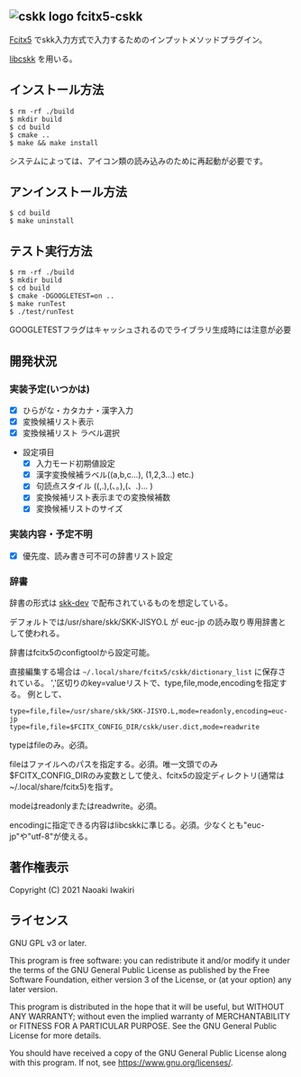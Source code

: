 ## ![cskk logo](https://raw.githubusercontent.com/naokiri/fcitx5-cskk/master/data/icon/48x48/apps/cskk.png) fcitx5-cskk 
[Fcitx5](https://github.com/fcitx/fcitx5) でskk入力方式で入力するためのインプットメソッドプラグイン。

[libcskk](https://github.com/naokiri/cskk) を用いる。

## インストール方法

    $ rm -rf ./build
    $ mkdir build
    $ cd build  
    $ cmake ..
    $ make && make install

システムによっては、アイコン類の読み込みのために再起動が必要です。

## アンインストール方法

    $ cd build
    $ make uninstall

## テスト実行方法

    $ rm -rf ./build 
    $ mkdir build
    $ cd build
    $ cmake -DGOOGLETEST=on ..
    $ make runTest 
    $ ./test/runTest

GOOGLETESTフラグはキャッシュされるのでライブラリ生成時には注意が必要

## 開発状況
### 実装予定(いつかは)
- [x] ひらがな・カタカナ・漢字入力
- [x] 変換候補リスト表示
- [x] 変換候補リスト ラベル選択
  
- 設定項目
    - [x] 入力モード初期値設定
    - [x] 漢字変換候補ラベル((a,b,c...), (1,2,3...) etc.)
    - [x] 句読点スタイル ((,.),(、。),(、.)... )
    - [x] 変換候補リスト表示までの変換候補数 
    - [x] 変換候補リストのサイズ
     
### 実装内容・予定不明
- [x] 優先度、読み書き可不可の辞書リスト設定


### 辞書
辞書の形式は [skk-dev](https://skk-dev.github.io/dict/) で配布されているものを想定している。

デフォルトでは/usr/share/skk/SKK-JISYO.L が euc-jp の読み取り専用辞書として使われる。

辞書はfcitx5のconfigtoolから設定可能。


直接編集する場合は `~/.local/share/fcitx5/cskk/dictionary_list` に保存されている。
','区切りのkey=valueリストで、type,file,mode,encodingを指定する。
例として、

    type=file,file=/usr/share/skk/SKK-JISYO.L,mode=readonly,encoding=euc-jp
    type=file,file=$FCITX_CONFIG_DIR/cskk/user.dict,mode=readwrite

typeはfileのみ。必須。

fileはファイルへのパスを指定する。必須。唯一文頭でのみ$FCITX_CONFIG_DIRのみ変数として使え、fcitx5の設定ディレクトリ(通常は~/.local/share/fcitx5)を指す。

modeはreadonlyまたはreadwrite。必須。

encodingに指定できる内容はlibcskkに準じる。必須。少なくとも"euc-jp"や"utf-8"が使える。



## 著作権表示

Copyright (C) 2021 Naoaki Iwakiri

## ライセンス
GNU GPL v3 or later.

This program is free software: you can redistribute it and/or modify it under the terms of the GNU General Public
License as published by the Free Software Foundation, either version 3 of the License, or
(at your option) any later version.

This program is distributed in the hope that it will be useful, but WITHOUT ANY WARRANTY; without even the implied
warranty of MERCHANTABILITY or FITNESS FOR A PARTICULAR PURPOSE. See the GNU General Public License for more details.

You should have received a copy of the GNU General Public License along with this program. If not,
see <https://www.gnu.org/licenses/>.

